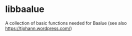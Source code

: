 # libbaalue
A collection of basic functions needed for Baalue (see also https://tjohann.wordpress.com/)
